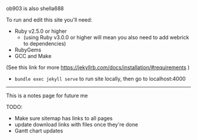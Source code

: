 ob903 is also shella688 

To run and edit this site you'll need:
- Ruby v2.5.0 or higher
    - (using Ruby v3.0.0 or higher will mean you also need to add webrick to dependencies)
- RubyGems
- GCC and Make

(See this link for more https://jekyllrb.com/docs/installation/#requirements )

- `bundle exec jekyll serve` to run site locally, then go to localhost:4000

---
This is a notes page for future me 






TODO:
- Make sure sitemap has links to all pages
- update download links with files once they're done
- Gantt chart updates

